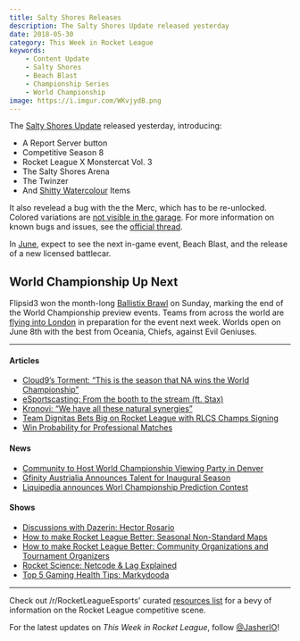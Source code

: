 ```yaml
---
title: Salty Shores Releases
description: The Salty Shores Update released yesterday
date: 2018-05-30
category: This Week in Rocket League
keywords:
    - Content Update
    - Salty Shores
    - Beach Blast
    - Championship Series
    - World Championship
image: https://i.imgur.com/WKvjydB.png
---
```


The [Salty Shores Update](https://www.rocketleague.com/news/patch-notes-v1-45/) released yesterday, introducing:

-   A Report Server button
-   Competitive Season 8
-   Rocket League X Monstercat Vol. 3
-   The Salty Shores Arena
-   The Twinzer
-   And [Shitty Watercolour](https://twitter.com/SWatercolour) Items

It also revelead a bug with the the Merc, which has to be re-unlocked. Colored variations are [not visible in the garage](https://twitter.com/mrcoreydavis/status/1001534853601357824). For more information on known bugs and issues, see the [official thread](https://www.reddit.com/r/RocketLeague/comments/8m48fo/salty_shores_update_bug_fixes_and_known_issues/).

In [June](https://www.rocketleague.com/news/rocket-league-roadmap-summer-2018/), expect to see the next in-game event, Beach Blast, and the release of a new licensed battlecar.

## World Championship Up Next

Flipsid3 won the month-long [Ballistix Brawl](https://www.reddit.com/r/RocketLeagueEsports/comments/8mad79/ballistix_brawl_rocket_league_finals_this_sunday/) on Sunday, marking the end of the World Championship preview events. Teams from across the world are [flying into London](https://twitter.com/JakeRL_/status/1001321943675490304) in preparation for the event next week. Worlds open on June 8th with the best from Oceania, Chiefs, against Evil Geniuses.

---

#### Articles

-   [Cloud9’s Torment: “This is the season that NA wins the World Championship”](http://rocketeers.gg/interview-cloud9-torment/)
-   [eSportscasting: From the booth to the stream (ft. Stax)](https://www.foxbangor.com/bangor-local-sports/item/27601-esportscasting-from-the-booth-to-the-stream)
-   [Kronovi: “We have all these natural synergies”](http://rocketeers.gg/interview-g2-kronovi-rlcs-rocket-league/)
-   [Team Dignitas Bets Big on Rocket League with RLCS Champs Signing](https://www.redbull.com/us-en/team-dignitas-rocket-league-interview)
-   [Win Probability for Professional Matches](https://octane.gg/news/win-probability-for-professional-matches/)

#### News

-   [Community to Host
    World Championship Viewing Party in Denver](https://www.reddit.com/r/RocketLeagueEsports/comments/8mj9w9/denver_confirmed_lan_meetup/)
-   [Gfinity Austrialia Announces Talent for Inaugural Season](https://twitter.com/GfinityAU/status/1001750092208992257)
-   [Liquipedia announces Worl Championship Prediction Contest](https://www.reddit.com/r/RocketLeagueEsports/comments/8n2kk7/liquipedia_rlcs_s5_lan_prediction_contest/)

#### Shows

-   [Discussions with Dazerin: Hector Rosario](https://www.youtube.com/watch?v=0akC2LZHlZI)
-   [How to make Rocket League Better: Seasonal Non-Standard Maps](https://www.youtube.com/watch?v=ReRPmV84IBc)
-   [How to make Rocket League Better: Community Organizations and Tournament Organizers](https://www.youtube.com/watch?v=P2We1i9aj9M)
-   [Rocket Science: Netcode & Lag Explained](https://www.youtube.com/watch?v=c373LsgiXBc)
-   [Top 5 Gaming Health Tips: Markydooda](https://www.youtube.com/watch?v=HCgKXaQrsg0)

---

Check out /r/RocketLeagueEsports' curated [resources list](https://www.reddit.com/r/RocketLeagueEsports/wiki/links) for a bevy of information on the Rocket League competitive scene.

For the latest updates on _This Week in Rocket League_, follow [@JasherIO](https://twitter.com/JasherIO)!
